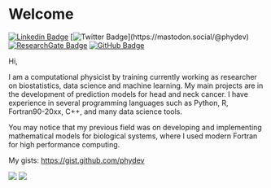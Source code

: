 # Welcome
[![Linkedin Badge](https://img.shields.io/badge/-Mauricio-blue?style=flat&logo=Linkedin&logoColor=white&link=https://www.linkedin.com/in/mm-soares/)](https://www.linkedin.com/in/mm-soares/)
[![Twitter Badge](https://img.shields.io/badge/-@phydev-1ca0f1?style=flat&labelColor=1ca0f1&logo=twitter&logoColor=white&link=https://twitter.com/phydev_)](https://mastodon.social/@phydev)
[![ResearchGate Badge](https://img.shields.io/badge/Research-Gate-9cf)](https://www.researchgate.net/profile/Mauricio-Moreira-Soares)
[![GitHub Badge](https://img.shields.io/github/followers/phydev?style=social)](https://github.com/phydev)


Hi,

I am a computational physicist by training currently working as researcher on biostatistics, data science and machine learning. My main projects are in the development of prediction models for head and neck cancer. I have experience in several programming languages such as Python, R, Fortran90-20xx, C++, and many data science tools.

You may notice that my previous field was on developing and implementing mathematical models for biological systems, where I used modern Fortran for high performance computing.   

My gists: https://gist.github.com/phydev


<!-- ### Statistics -->
<!-- statistics are off because github-read-stats are facing a problem in one of their servers. -->
<!-- check later if it was solved. Latest update: 17.01.2023 -->
<img src = "https://github-readme-stats.vercel.app/api?username=phydev&show_icons=true&theme="> 
<img src="https://github-readme-stats.vercel.app/api/top-langs/?username=phydev&theme=&show_icons=true&hide_border=true&layout=compact" /> 

<!-- <p> <strike>Don't you hate how jupyter notebooks mess up with the statistics?</strike> <p> -->
